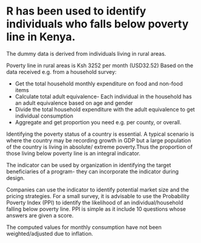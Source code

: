 # R has been used to identify individuals who falls below poverty line in Kenya.
The dummy data is derived from individuals living in rural areas.

Poverty line in rural areas is Ksh 3252 per month (USD32.52)
Based on the data received e.g. from a household survey:
- Get the total household monthly expenditure on food and non-food items
- Calculate total adult equivalence- Each individual in the household has an adult equivalence based on age and gender
- Divide the total household expenditure with the adult equivalence to get individual consumption
- Aggregate and get proportion you need e.g. per county, or overall.

Identifying the poverty status of a country is essential. A typical scenario is where the country may be recording growth in GDP but a large population of the country is living in absolute/ extreme poverty.Thus the proportion of those living below poverty line is an integral indicator.

The indicator can be used by organization in identifying the target beneficiaries of a program- they can incorporate the indicator during design.

Companies can use the indicator to identify potential market size and the pricing strategies.
For a small survey, it is advisable to use the Probability Poverty Index (PPI) to identify the likelihood of an individual/household falling below poverty line.
PPI is simple as it include 10 questions whose answers are given a score.

The computed values for monthly consumption have not been weighted/adjusted due to inflation.
